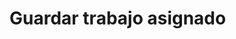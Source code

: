 # Guardar trabajo asignado

<api-endpoint openapi-path="../openapi.yaml" endpoint="/trabajos/{id}" method="post"/>